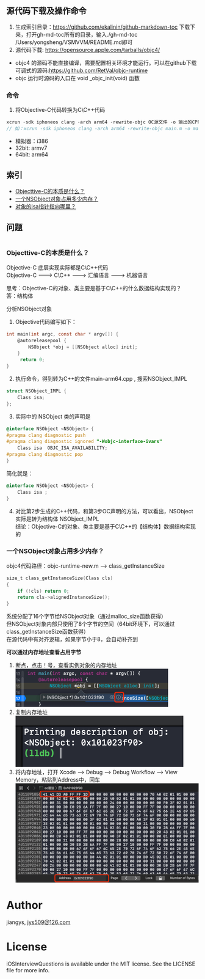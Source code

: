 ## 源代码下载及操作命令
1. 生成索引目录：https://github.com/ekalinin/github-markdown-toc  下载下来，打开gh-md-toc所有的目录，输入./gh-md-toc /Users/yongsheng/VSMVVM/README.md即可
2. 源代码下载: https://opensource.apple.com/tarballs/objc4/   
  - objc4 的源码不能直接编译，需要配置相关环境才能运行。可以在github下载可调式的源码:https://github.com/RetVal/objc-runtime   
  - objc 运行时源码的入口在 void _objc_init(void) 函数

### 命令
1. 将Objective-C代码转换为C\C++代码
```Objective-C
xcrun -sdk iphoneos clang -arch arm64 -rewrite-objc OC源文件 -o 输出的CPP文件
// 如：xcrun -sdk iphoneos clang -arch arm64 -rewrite-objc main.m -o main-arm64.cpp
```
- 模拟器：i386
- 32bit: armv7
- 64bit: arm64


## 索引
   * [Objecttive-C的本质是什么？](#Objecttive-C的本质是什么？)
   * [一个NSObject对象占用多少内存？](#一个nsobject对象占用多少内存)
   * [对象的isa指针指向哪里？](#对象的isa指针指向哪里)


## 问题

```Objective-C

```

### Objecttive-C的本质是什么？
Objective-C 底层实现实际都是C\C++代码   
Objective-C ---> C\C++ ---> 汇编语言 ---> 机器语言

思考：Objective-C的对象、类主要是基于C\C++的什么数据结构实现的？  
答：结构体

分析NSObject对象
1. Objective代码编写如下：
```Objective-C
int main(int argc, const char * argv[]) {
    @autoreleasepool {
        NSObject *obj = [[NSObject alloc] init];
    }
     return 0;
}
``` 
2. 执行命令，得到转为C++的文件main-arm64.cpp , 搜索NSObject_IMPL
```Objective-C
struct NSObject_IMPL {
	Class isa;
};
```

3. 实际中的 NSObject 类的声明是
```Objective-C
@interface NSObject <NSObject> {
#pragma clang diagnostic push
#pragma clang diagnostic ignored "-Wobjc-interface-ivars"
    Class isa  OBJC_ISA_AVAILABILITY;
#pragma clang diagnostic pop
}
```
简化就是：
```Objective-C
@interface NSObject <NSObject> {
    Class isa ;
}
```

4. 对比第2步生成的C++代码，和第3步OC声明的方法，可以看出，NSObject 实际是转为结构体 NSObject_IMPL  
结论：Objective-C的对象、类主要是基于C\C++的【结构体】数据结构实现的


### 一个NSObject对象占用多少内存？
objc4代码路径：objc-runtime-new.m --> class_getInstanceSize

```Objective-C
size_t class_getInstanceSize(Class cls)
{
    if (!cls) return 0;
    return cls->alignedInstanceSize();
}
```

系统分配了16个字节给NSObject对象（通过malloc_size函数获得）  
但NSObject对象内部只使用了8个字节的空间（64bit环境下，可以通过class_getInstanceSize函数获得）  
在源代码中有对齐逻辑，如果字节小于8，会自动补齐到

**可以通过内存地址查看占用字节**
1. 断点，点击！号，查看实例对象的内存地址  
<img src="res/np/NSObject1.png" width="400"><br/>
2. 复制内存地址  
![内存地址](res/np/NSObject2.png)
3. 将内存地址，打开 Xcode --> Debug --> Debug Workflow --> View Memory，粘贴到Address中，回车   
<img src="res/np/NSObject3.png" width="500"><br/>


# Author
jiangys, jys509@126.com

# License
iOSInterviewQuestions is available under the MIT license. See the LICENSE file for more info.
